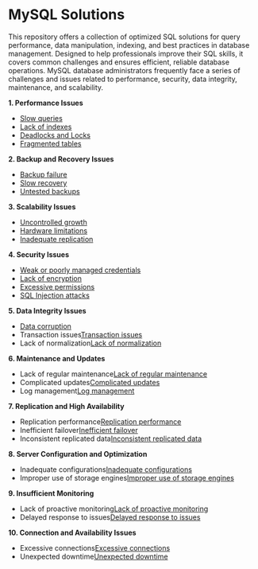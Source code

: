 # MySQL Solutions
This repository offers a collection of optimized SQL solutions for query performance, data manipulation, indexing, and best practices in database management. Designed to help professionals improve their SQL skills, it covers common challenges and ensures efficient, reliable database operations.
MySQL database administrators frequently face a series of challenges and issues related to performance, security, data integrity, maintenance, and scalability.

**1. Performance Issues**

   - [Slow queries](URL)
   - [Lack of indexes](URL)
   - [Deadlocks and Locks](URL)
   - [Fragmented tables](URL)

**2. Backup and Recovery Issues**

   - [Backup failure](URL)
   - [Slow recovery](URL)
   - [Untested backups](URL)

**3. Scalability Issues**

   - [Uncontrolled growth](URL)
   - [Hardware limitations](URL)
   - [Inadequate replication](URL)

**4. Security Issues**

   - [Weak or poorly managed credentials](URL)
   - [Lack of encryption](URL)
   - [Excessive permissions](URL)
   - [SQL Injection attacks](URL)

**5. Data Integrity Issues**

   - [Data corruption](URL)
   - Transaction issues[Transaction issues](URL)
   - Lack of normalization[Lack of normalization](URL)

**6. Maintenance and Updates**

   - Lack of regular maintenance[Lack of regular maintenance](URL)
   - Complicated updates[Complicated updates](URL)
   - Log management[Log management](URL)

**7. Replication and High Availability**

   - Replication performance[Replication performance](URL)
   - Inefficient failover[Inefficient failover](URL)
   - Inconsistent replicated data[Inconsistent replicated data](URL)

**8. Server Configuration and Optimization**

   - Inadequate configurations[Inadequate configurations](URL)
   - Improper use of storage engines[Improper use of storage engines](URL)

**9. Insufficient Monitoring**

   - Lack of proactive monitoring[Lack of proactive monitoring](URL)
   - Delayed response to issues[Delayed response to issues](URL)

**10. Connection and Availability Issues**

   - Excessive connections[Excessive connections](URL)
   - Unexpected downtime[Unexpected downtime](URL)
